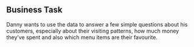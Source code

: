 ## Business Task 

Danny wants to use the data to answer a few simple questions about his customers, especially about their visiting patterns, how much money they’ve spent and also which menu items are their favourite.
